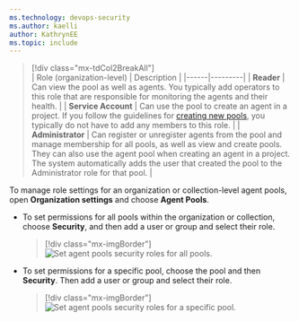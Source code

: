 ```yaml
---
ms.technology: devops-security
ms.author: kaelli
author: KathrynEE
ms.topic: include
---
```


> [!div class="mx-tdCol2BreakAll"]  
> | Role (organization-level) | Description |
> |------|---------|
> | **Reader** | Can view the pool as well as agents. You typically add operators to this role that are responsible for monitoring the agents and their health.  |
> | **Service Account** | Can use the pool to create an agent in a project. If you follow the guidelines for [creating new pools](../../../pipelines/agents/pools-queues.md), you typically do not have to add any members to this role. |
> | **Administrator** | Can register or unregister agents from the pool and manage membership for all pools, as well as view and create pools. They can also use the agent pool when creating an agent in a project. The system automatically adds the user that created the pool to the Administrator role for that pool. |


To manage role settings for an organization or collection-level agent pools, open **Organization settings** and choose **Agent Pools**.

- To set permissions for all pools within the organization or collection, choose **Security**, and then add a user or group and select their role.

	> [!div class="mx-imgBorder"]  
	> ![Set agent pools security roles for all pools.](/azure/devops/organizations/security/media/security-roles/agent-pools-pipeline-all-security-roles-org.png) 

- To set permissions for a specific pool, choose the pool and then **Security**. Then add a user or group and select their role.

	> [!div class="mx-imgBorder"]  
	> ![Set agent pools security roles for a specific pool.](/azure/devops/organizations/security/media/security-roles/agent-pools-pipeline-individual-security-roles-org.png)